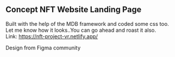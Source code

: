 ## Concept NFT Website Landing Page

Built with the help of the MDB framework and coded some css too. <br>
Let me know how it looks..You can go ahead and roast it also. <br>
Link: https://nft-project-vr.netlify.app/

Design from Figma community
